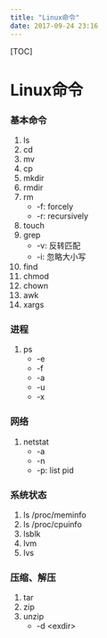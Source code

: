 ```yaml
---
title: "Linux命令"
date: 2017-09-24 23:16
---
```


[TOC]
# Linux命令
### 基本命令
1. ls
2. cd
3. mv
4. cp
5. mkdir
6. rmdir
7. rm
	- -f: forcely
	- -r: recursively
8. touch
9. grep
	- -v: 反转匹配
	- -i: 忽略大小写
10. find
11. chmod
12. chown
13. awk
14. xargs

### 进程
1. ps
	- -e
	- -f
	- -a
	- -u
	- -x

### 网络
1. netstat
	- -a
	- -n
	- -p: list pid

### 系统状态
1. ls /proc/meminfo
2. ls /proc/cpuinfo
3. lsblk
4. lvm
5. lvs

### 压缩、解压
1. tar
2. zip
3. unzip
	- -d <exdir\>